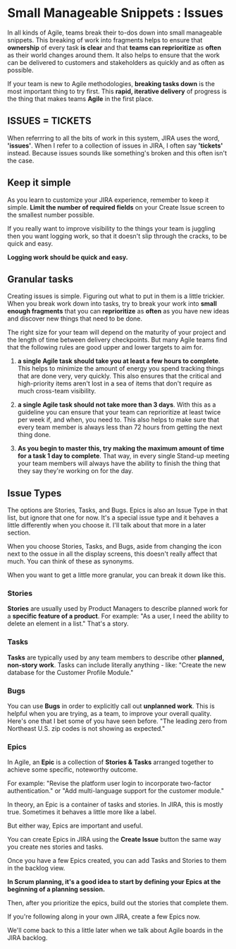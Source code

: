 # Small Manageable Snippets : Issues

 

In all kinds of Agile, teams break their to-dos down into small manageable snippets. This breaking of work into fragments helps to ensure that **ownership** of every task **is clear** and that **teams can reprioritize** as **often** as their world changes around them. It also helps to ensure that the work can be delivered to customers and stakeholders as quickly and as often as possible.

 

If your team is new to Agile methodologies, **breaking tasks down** is the most important thing to try first. This **rapid, iterative delivery** of progress is the thing that makes teams **Agile** in the first place.

 

## ISSUES = TICKETS

 

When referrring to all the bits of work in this system, JIRA uses the word, **'issues'**. When I refer to a collection of issues in JIRA, I often say **'tickets'** instead. Because issues sounds like something's broken and this often isn't the case.

 

## Keep it simple

 

As you learn to customize your JIRA experience, remember to keep it simple. **Limit the number of required fields** on your Create Issue screen to the smallest number possible.

 

If you really want to improve visibility to the things your team is juggling then you want logging work, so that it doesn't slip through the cracks, to be quick and easy.

**Logging work should be quick and easy.**

 

 

## Granular tasks

Creating issues is simple. Figuring out what to put in them is a little trickier. When you break work down into tasks, try to break your work into **small enough fragments** that you can **reprioritize** as **often** as you have new ideas and discover new things that need to be done.

 

The right size for your team will depend on the maturity of your project and the length of time between delivery checkpoints. But many Agile teams find that the following rules are good upper and lower targets to aim for.

 

1. **a single Agile task should take you at least a few hours to complete**. This helps to minimize the amount of energy you spend tracking things that are done very, very quickly. This also ensures that the critical and high-priority items aren't lost in a sea of items that don't require as much cross-team visibility.

2. **a single Agile task should not take more than 3 days**. With this as a guideline you can ensure that your team can reprioritize at least twice per week if, and when, you need to. This also helps to make sure that every team member is always less than 72 hours from getting the next thing done.

3. **As you begin to master this, try making the maximum amount of time for a task 1 day to complete**. That way, in every single Stand-up meeting your team members will always have the ability to finish the thing that they say they're working on for the day.

 

## Issue Types

 

The options are Stories, Tasks, and Bugs. Epics is also an Issue Type in that list, but ignore that one for now. It's a special issue type and it behaves a little differently when you choose it. I'll talk about that more in a later section.

 

When you choose Stories, Tasks, and Bugs, aside from changing the icon next to the ossue in all the display screens, this doesn't really affect that much. You can think of these as synonyms.

 

When you want to get a little more granular, you can break it down like this.

 

### Stories

 

**Stories** are usually used by Product Managers to describe planned work for a **specific feature of a product**. For example: "As a user, I need the ability to delete an element in a list." That's a story.

 

### Tasks

 

**Tasks** are typically used by any team members to describe other **planned, non-story work**. Tasks can include literally anything - like: "Create the new database for the Customer Profile Module."

 

### Bugs

 

You can use **Bugs** in order to explicitly call out **unplanned work**. This is helpful when you are trying, as a team, to improve your overall quality. Here's one that I bet some of you have seen before. "The leading zero from Northeast U.S. zip codes is not showing as expected."

 

### Epics

 

In Agile, an **Epic** is a collection of **Stories & Tasks** arranged together to achieve some specific, noteworthy outcome.

 

For example: "Revise the platform user login to incorporate two-factor authentication." or "Add multi-language support for the customer module."

 

In theory, an Epic is a container of tasks and stories. In JIRA, this is mostly true. Sometimes it behaves a little more like a label.

But either way, Epics are important and useful.

 

You can create Epics in JIRA using the **Create Issue** button the same way you create nes stories and tasks.

Once you have a few Epics created, you can add Tasks and Stories to them in the backlog view.

 

**In Scrum planning, it's a good idea to start by defining your Epics at the beginning of a planning session.**

Then, after you prioritize the epics, build out the stories that complete them.

 

If you're following along in your own JIRA, create a few Epics now.

We'll come back to this a little later when we talk about Agile boards in the JIRA backlog.
